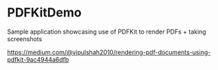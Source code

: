 # PDFKitDemo
Sample application showcasing use of PDFKit to render PDFs + taking screenshots

https://medium.com/@vipulshah2010/rendering-pdf-documents-using-pdfkit-9ac4944a6dfb
